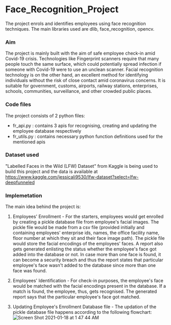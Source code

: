 # Face_Recognition_Project
The project enrols and identifies employees using face recognition techniques. The main libraries used are dlib, face_recognition, opencv.  

### Aim
The project is mainly built with the aim of safe employee check-in amid Covid-19 crisis. Technologies like Fingerprint scanners require that many people touch the same surface, which could potentially spread infection if someone with Covid-19 were to use an unclean scanner. Facial recognition technology is on the other hand, an excellent method for identifying individuals without the risk of close contact amid coronavirus concerns. 
It is suitable for government, customs, airports, railway stations, enterprises, schools, communities, surveillance, and other crowded public places.

### Code files
The project consists of 2 python files:
- fr_api.py : contains 3 apis for recognising, creating and updating the employee database respectively
- fr_utils.py : contains necessary python function definitions used for the mentioned apis

### Dataset used
"Labelled Faces in the Wild (LFW) Dataset" from Kaggle is being used to build this project and the data is available at https://www.kaggle.com/jessicali9530/lfw-dataset?select=lfw-deepfunneled

### Implemetation
The main idea behind the project is: 
1. Employees' Enrollment - For the starters, employees would get enrolled by creating a pickle database file from employee's facial images. The pickle file would be made from a csv file (provided initially and containing employees' enterprise ids, names, the office facility name, floor number at which they sit and their face image path). The pickle file would store the facial encodings of the employees' faces. A report also gets generated enlisting the status whether the employee's face got added into the database or not. In case more than one face is found, it can become a security breach and thus the report states that particular employee's face wasn't added to the database since more than one face was found.

2. Employees' Identification - For check-in purposes, the employee's face would be matched with the facial encodings present in the database. If a match is found, the employee, thus, gets recognised. The generated report says that the particular employee's face got matched.

3. Updating Employee's Enrollment Database file - The updation of the pickle database file happens according to the following flowchart:
![Screen Shot 2021-01-18 at 1 47 44 AM](https://user-images.githubusercontent.com/77407100/104854888-46238500-592f-11eb-92ec-485f8e295a13.png)

